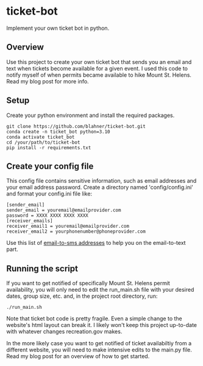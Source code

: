# ticket-bot
Implement your own ticket bot in python.
## Overview
Use this project to create your own ticket bot that sends you an email and text when tickets become available for a given event. I used this code to notify myself of when permits became available to hike Mount St. Helens. Read my blog post for more info.

## Setup
Create your python environment and install the required packages.
```
git clone https://github.com/blahner/ticket-bot.git
conda create -n ticket_bot python=3.10
conda activate ticket_bot
cd /your/path/to/ticket-bot
pip install -r requirements.txt
```

## Create your config file
This config file contains sensitive information, such as email addresses and your email address password. Create a directory named 'config/config.ini' and format your config.ini file like:
```
[sender_email]
sender_email = youremail@emailprovider.com
password = XXXX XXXX XXXX XXXX
[receiver_emails]
receiver_email1 = youremail@emailprovider.com
receiver_email2 = yourphonenumber@phoneprovider.com
```

Use this list of [email-to-sms addresses](https://avtech.com/articles/138/list-of-email-to-sms-addresses) to help you on the email-to-text part.

## Running the script
If you want to get notified of specifically Mount St. Helens permit availability, you will only need to edit the run_main.sh file with your desired dates, group size, etc. and, in the project root directory, run:
```
./run_main.sh
```
Note that ticket bot code is pretty fragile. Even a simple change to the website's html layout can break it. I likely won't keep this project up-to-date with whatever changes recreation.gov makes.

In the more likely case you want to get notified of ticket availabiltiy from a different website, you will need to make intensive edits to the main.py file. Read my blog post for an overview of how to get started.
